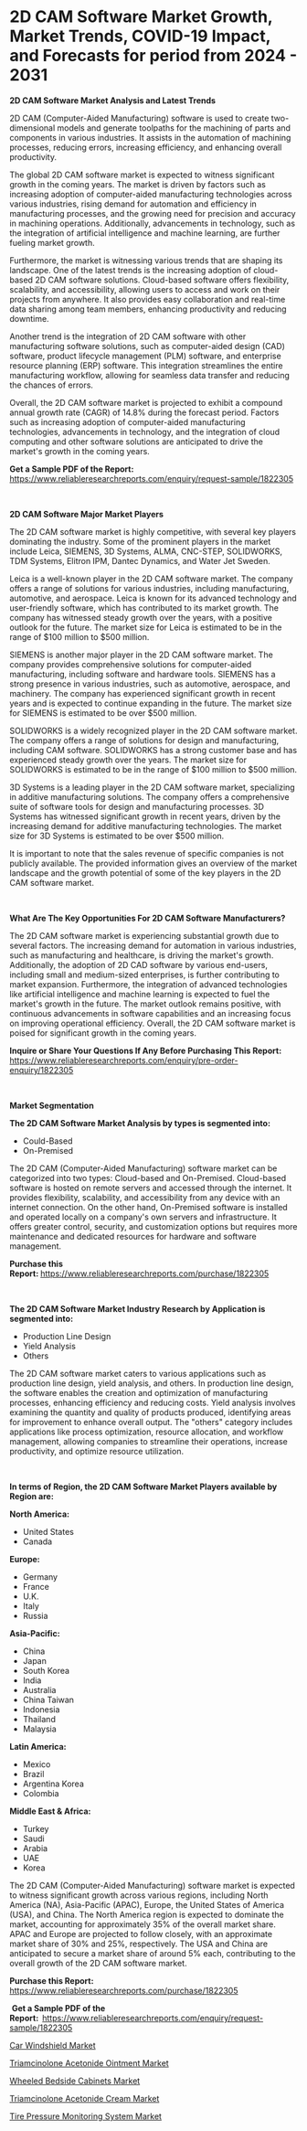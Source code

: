 <p><h1>2D CAM Software Market Growth, Market Trends, COVID-19 Impact, and Forecasts for period from 2024 - 2031</h1></p><p><strong>2D CAM Software Market Analysis and Latest Trends</strong></p>
<p><p>2D CAM (Computer-Aided Manufacturing) software is used to create two-dimensional models and generate toolpaths for the machining of parts and components in various industries. It assists in the automation of machining processes, reducing errors, increasing efficiency, and enhancing overall productivity.</p><p>The global 2D CAM software market is expected to witness significant growth in the coming years. The market is driven by factors such as increasing adoption of computer-aided manufacturing technologies across various industries, rising demand for automation and efficiency in manufacturing processes, and the growing need for precision and accuracy in machining operations. Additionally, advancements in technology, such as the integration of artificial intelligence and machine learning, are further fueling market growth.</p><p>Furthermore, the market is witnessing various trends that are shaping its landscape. One of the latest trends is the increasing adoption of cloud-based 2D CAM software solutions. Cloud-based software offers flexibility, scalability, and accessibility, allowing users to access and work on their projects from anywhere. It also provides easy collaboration and real-time data sharing among team members, enhancing productivity and reducing downtime.</p><p>Another trend is the integration of 2D CAM software with other manufacturing software solutions, such as computer-aided design (CAD) software, product lifecycle management (PLM) software, and enterprise resource planning (ERP) software. This integration streamlines the entire manufacturing workflow, allowing for seamless data transfer and reducing the chances of errors.</p><p>Overall, the 2D CAM software market is projected to exhibit a compound annual growth rate (CAGR) of 14.8% during the forecast period. Factors such as increasing adoption of computer-aided manufacturing technologies, advancements in technology, and the integration of cloud computing and other software solutions are anticipated to drive the market's growth in the coming years.</p></p>
<p><strong>Get a Sample PDF of the Report:&nbsp;</strong> <a href="https://www.reliableresearchreports.com/enquiry/request-sample/1822305">https://www.reliableresearchreports.com/enquiry/request-sample/1822305</a></p>
<p>&nbsp;</p>
<p><strong>2D CAM Software Major Market Players</strong></p>
<p><p>The 2D CAM software market is highly competitive, with several key players dominating the industry. Some of the prominent players in the market include Leica, SIEMENS, 3D Systems, ALMA, CNC-STEP, SOLIDWORKS, TDM Systems, Elitron IPM, Dantec Dynamics, and Water Jet Sweden. </p><p>Leica is a well-known player in the 2D CAM software market. The company offers a range of solutions for various industries, including manufacturing, automotive, and aerospace. Leica is known for its advanced technology and user-friendly software, which has contributed to its market growth. The company has witnessed steady growth over the years, with a positive outlook for the future. The market size for Leica is estimated to be in the range of $100 million to $500 million.</p><p>SIEMENS is another major player in the 2D CAM software market. The company provides comprehensive solutions for computer-aided manufacturing, including software and hardware tools. SIEMENS has a strong presence in various industries, such as automotive, aerospace, and machinery. The company has experienced significant growth in recent years and is expected to continue expanding in the future. The market size for SIEMENS is estimated to be over $500 million.</p><p>SOLIDWORKS is a widely recognized player in the 2D CAM software market. The company offers a range of solutions for design and manufacturing, including CAM software. SOLIDWORKS has a strong customer base and has experienced steady growth over the years. The market size for SOLIDWORKS is estimated to be in the range of $100 million to $500 million.</p><p>3D Systems is a leading player in the 2D CAM software market, specializing in additive manufacturing solutions. The company offers a comprehensive suite of software tools for design and manufacturing processes. 3D Systems has witnessed significant growth in recent years, driven by the increasing demand for additive manufacturing technologies. The market size for 3D Systems is estimated to be over $500 million.</p><p>It is important to note that the sales revenue of specific companies is not publicly available. The provided information gives an overview of the market landscape and the growth potential of some of the key players in the 2D CAM software market.</p></p>
<p>&nbsp;</p>
<p><strong>What Are The Key Opportunities For 2D CAM Software Manufacturers?</strong></p>
<p><p>The 2D CAM software market is experiencing substantial growth due to several factors. The increasing demand for automation in various industries, such as manufacturing and healthcare, is driving the market's growth. Additionally, the adoption of 2D CAD software by various end-users, including small and medium-sized enterprises, is further contributing to market expansion. Furthermore, the integration of advanced technologies like artificial intelligence and machine learning is expected to fuel the market's growth in the future. The market outlook remains positive, with continuous advancements in software capabilities and an increasing focus on improving operational efficiency. Overall, the 2D CAM software market is poised for significant growth in the coming years.</p></p>
<p><strong>Inquire or Share Your Questions If Any Before Purchasing This Report:</strong> <a href="https://www.reliableresearchreports.com/enquiry/pre-order-enquiry/1822305">https://www.reliableresearchreports.com/enquiry/pre-order-enquiry/1822305</a></p>
<p>&nbsp;</p>
<p><strong>Market Segmentation</strong></p>
<p><strong>The 2D CAM Software Market Analysis by types is segmented into:</strong></p>
<p><ul><li>Could-Based</li><li>On-Premised</li></ul></p>
<p><p>The 2D CAM (Computer-Aided Manufacturing) software market can be categorized into two types: Cloud-based and On-Premised. Cloud-based software is hosted on remote servers and accessed through the internet. It provides flexibility, scalability, and accessibility from any device with an internet connection. On the other hand, On-Premised software is installed and operated locally on a company's own servers and infrastructure. It offers greater control, security, and customization options but requires more maintenance and dedicated resources for hardware and software management.</p></p>
<p><strong>Purchase this Report:&nbsp;</strong><a href="https://www.reliableresearchreports.com/purchase/1822305">https://www.reliableresearchreports.com/purchase/1822305</a></p>
<p>&nbsp;</p>
<p><strong>The 2D CAM Software Market Industry Research by Application is segmented into:</strong></p>
<p><ul><li>Production Line Design</li><li>Yield Analysis</li><li>Others</li></ul></p>
<p><p>The 2D CAM software market caters to various applications such as production line design, yield analysis, and others. In production line design, the software enables the creation and optimization of manufacturing processes, enhancing efficiency and reducing costs. Yield analysis involves examining the quantity and quality of products produced, identifying areas for improvement to enhance overall output. The "others" category includes applications like process optimization, resource allocation, and workflow management, allowing companies to streamline their operations, increase productivity, and optimize resource utilization.</p></p>
<p>&nbsp;</p>
<p><strong>In terms of Region, the 2D CAM Software Market Players available by Region are:</strong></p>
<p>
    <p> <strong> North America: </strong>
        <ul>
            <li>United States</li>
            <li>Canada</li>
        </ul>
        </p> 
    <p> <strong> Europe: </strong>
        <ul>
            <li>Germany</li>
            <li>France</li>
            <li>U.K.</li>
            <li>Italy</li>
            <li>Russia</li>
        </ul>
        </p> 
    <p> <strong> Asia-Pacific: </strong>
        <ul>
            <li>China</li>
            <li>Japan</li>
            <li>South Korea</li>
            <li>India</li>
            <li>Australia</li>
            <li>China Taiwan</li>
            <li>Indonesia</li>
            <li>Thailand</li>
            <li>Malaysia</li>
        </ul>
        </p> 
    <p> <strong> Latin America: </strong>
        <ul>
            <li>Mexico</li>
            <li>Brazil</li>
            <li>Argentina Korea</li>
            <li>Colombia</li>
        </ul>
        </p> 
    <p> <strong> Middle East & Africa: </strong>
        <ul>
            <li>Turkey</li>
            <li>Saudi</li>
            <li>Arabia</li>
            <li>UAE</li>
            <li>Korea</li>
        </ul>
    </p>
    </p>
<p><p>The 2D CAM (Computer-Aided Manufacturing) software market is expected to witness significant growth across various regions, including North America (NA), Asia-Pacific (APAC), Europe, the United States of America (USA), and China. The North America region is expected to dominate the market, accounting for approximately 35% of the overall market share. APAC and Europe are projected to follow closely, with an approximate market share of 30% and 25%, respectively. The USA and China are anticipated to secure a market share of around 5% each, contributing to the overall growth of the 2D CAM software market.</p></p>
<p><strong>Purchase this Report: </strong><a href="https://www.reliableresearchreports.com/purchase/1822305">https://www.reliableresearchreports.com/purchase/1822305</a></p>
<p>&nbsp;<strong>Get a Sample PDF of the Report:&nbsp;&nbsp;</strong><a href="https://www.reliableresearchreports.com/enquiry/request-sample/1822305">https://www.reliableresearchreports.com/enquiry/request-sample/1822305</a></p>
<p><strong></strong></p>
<p><p><a href="https://www.linkedin.com/pulse/car-windshield-market-goal-estimating-size-future-growth-odvpe?trackingId=ER%2F1H3ceQ2SiqNgC3Y36KA%3D%3D">Car Windshield Market</a></p><p><a href="https://github.com/alvaradolanezhpnoeeozz2ue/Market-Research-Report-List-1/blob/main/triamcinolone-acetonide-ointment-market.md">Triamcinolone Acetonide Ointment Market</a></p><p><a href="https://medium.com/@larryhill766/wheeled-bedside-cabinets-market-the-key-to-successful-business-strategy-forecast-till-2031-d2e570525042">Wheeled Bedside Cabinets Market</a></p><p><a href="https://github.com/thereselouisejjoii6zuol/Market-Research-Report-List-1/blob/main/triamcinolone-acetonide-cream-market.md">Triamcinolone Acetonide Cream Market</a></p><p><a href="https://www.linkedin.com/pulse/global-tire-pressure-monitoring-system-market-types-applications-il3dc?trackingId=ZV4fE6zpQzys5pE6N61edg%3D%3D">Tire Pressure Monitoring System Market</a></p></p>